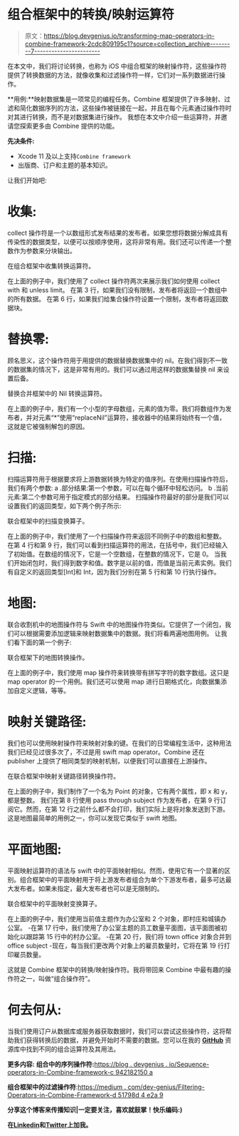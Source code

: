 # 组合框架中的转换/映射运算符

> 原文：<https://blog.devgenius.io/transforming-map-operators-in-combine-framework-2cdc809195c1?source=collection_archive---------7----------------------->

在本文中，我们将讨论转换，也称为 iOS 中组合框架的映射操作符，这些操作符提供了转换数据的方法，就像收集和过滤操作符一样，它们对一系列数据进行操作。

**用例:**映射数据集是一项常见的编程任务。Combine 框架提供了许多映射、过滤和简化数据序列的方法，这些操作被链接在一起，并且在每个元素通过操作符时对其进行转换，而不是对数据集进行操作。
我想在本文中介绍一些运算符，并邀请您探索更多由 Combine 提供的功能。

**先决条件:**

*   Xcode 11 及以上支持`Combine framework`
*   出版商、订户和主题的基本知识。

让我们开始吧:

# 收集:

collect 操作符是一个以数组形式发布结果的发布者。如果您想将数据分解成具有传染性的数据类型，以便可以按顺序使用，这将非常有用。我们还可以传递一个整数作为参数来分块输出。

在组合框架中收集转换运算符。

在上面的例子中，我们使用了 collect 操作符两次来展示我们如何使用 collect with 和 unless limit。
在第 3 行，如果我们没有限制，发布者将返回一个数组中的所有数据。
在第 6 行，如果我们给集合操作符设置一个限制，发布者将返回数据块。

# 替换零:

顾名思义，这个操作符用于用提供的数据替换数据集中的 nil。在我们得到不一致的数据集的情况下，这是非常有用的。我们可以通过用这样的数据集替换 nil 来设置后备。

替换合并框架中的 Nil 转换运算符。

在上面的例子中，我们有一个小型的字母数组，元素的值为零。我们将数组作为发布者，并对元素“*”使用“replaceNil”运算符，接收器中的结果将始终有一个值，这就是它被强制解包的原因。

# 扫描:

扫描运算符用于根据要求将上游数据转换为特定的值序列。在使用扫描操作符后，我们有两个参数:
a .部分结果:第一个参数，可以在每个循环中轻松访问。
b .当前元素:第二个参数可用于指定模式的部分结果。
扫描操作符最好的部分是我们可以设置我们的返回类型，如下两个例子所示:

联合框架中的扫描变换算子。

在上面的例子中，我们使用了一个扫描操作符来返回不同例子中的数组和整数。
在第 4 行和第 9 行，我们可以看到扫描运算符的用法，在括号中，我们已经输入了初始值。在数组的情况下，它是一个空数组，在整数的情况下，它是 0。
当我们开始闭包时，我们得到数字和值。数字是以前的值，而值是当前元素实例。我们有自定义的返回类型[Int]和 Int，因为我们分别在第 5 行和第 10 行执行操作。

# 地图:

联合收割机中的地图操作符与 Swift 中的地图操作符类似。它提供了一个闭包，我们可以根据需要添加逻辑来映射数据集中的数据。我们将看两遍地图用例。
让我们看下面的第一个例子:

联合框架下的地图转换操作。

在上面的例子中，我们使用 map 操作符来转换带有拼写字符的数字数组。这只是 map operator 的一个用例。我们还可以使用 map 进行日期格式化，向数据集添加自定义逻辑，等等。

# 映射关键路径:

我们也可以使用映射操作符来映射对象的键。在我们的日常编程生活中，这种用法我们已经见过很多次了，不过是用 swift map operator。Combine 还在 publisher 上提供了相同类型的映射机制，以便我们可以直接在上游操作。

在联合框架中映射关键路径转换操作符。

在上面的例子中，我们制作了一个名为 Point 的对象，它有两个属性，即 x 和 y，都是整数。
我们在第 8 行使用 pass through subject 作为发布者，在第 9 行订阅它。然而，在第 12 行之前什么都不会打印，我们实际上是将对象发送到下游。
这是地图最简单的用例之一，你可以发现它类似于 swift 地图。

# 平面地图:

平面映射运算符的语法与 swift 中的平面映射相似。然而，使用它有一个显著的区别。组合框架中的平面映射用于将上游发布者组合为单个下游发布者，最多可达最大发布者。如果未指定，最大发布者也可以是无限制的。

联合框架中的平面映射变换算子。

在上面的例子中，我们使用当前值主题作为办公室和 2 个对象，即村庄和城镇办公室。
-在第 17 行中，我们使用了办公室主题的员工数量平面图，该平面图被初始化以跟踪第 15 行中的村办公室。
-在第 20 行，我们将 town office 对象合并到 office subject
-现在，每当我们更改两个对象上的雇员数量时，它将在第 19 行打印雇员数量。

这就是 Combine 框架中的转换/映射操作符。我将带回来 Combine 中最有趣的操作符之一，叫做“组合操作符”。

# 何去何从:

当我们使用订户从数据库或服务器获取数据时，我们可以尝试这些操作符，这将帮助我们获得转换后的数据，并避免开始时不需要的数据。您可以在我的 [**GitHub**](https://github.com/NilaakashSingh/CombineConcepts) 资源库中找到不同的组合运算符及其用法。

**更多内容:** **组合中的序列操作符:**[https://blog . devgenius . io/Sequence-operators-in-Combine-framework-c 942182150 a](/sequence-operators-in-combine-framework-c942182150a)

**组合框架中的过滤操作符**:[https://medium . com/dev-genius/Filtering-Operators-in-Combine-Framework-d 51798d 4 e2a 9](https://medium.com/dev-genius/filtering-operators-in-combine-framework-d51798d4e2a9)

**分享这个博客来传播知识|一定要关注，喜欢就鼓掌！快乐编码:)**

**在**[**Linkedin**](https://www.linkedin.com/in/nilaakash-singh-79a386b2/)**和**[**Twitter**](https://twitter.com/NilaakashSingh)**上加我。**
